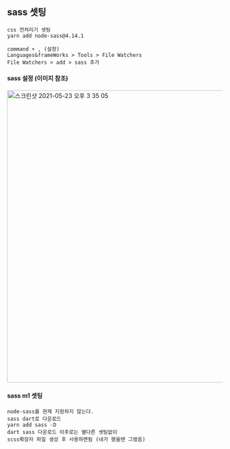 ## sass 셋팅

~~~
css 전처리기 셋팅
yarn add node-sass@4.14.1

command + , (설정)
Languages&frameWorks > Tools > File Watchers
File Watchers > add > sass 추가 
~~~

#### sass 설정 (이미지 참조)
<img width="682" alt="스크린샷 2021-05-23 오후 3 35 05" src="https://user-images.githubusercontent.com/38008152/119250671-a4fa5300-bbdc-11eb-91fa-a29f0a23dea2.png">


#### sass m1 셋팅
~~~
node-sass를 현재 지원하지 않는다. 
sass dart로 다운로드
yarn add sass -D 
dart sass 다운로드 이후로는 별다른 셋팅없이 
scss확장자 파일 생성 후 사용하면됨 (내가 했을땐 그랬음)
~~~